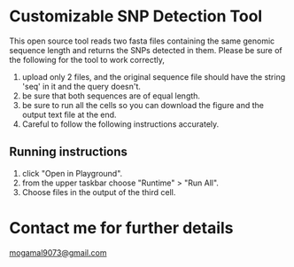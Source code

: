 # Customizable SNP Detection Tool
This open source tool reads two fasta files containing the same genomic sequence length and returns the SNPs detected in them. 
Please be sure of the following for the tool to work correctly, 
1. upload only 2 files, and the original sequence file should have the string 'seq' in it and the query doesn't.
2. be sure that both sequences are of equal length.
3. be sure to run all the cells so you can download the figure and the output text file at the end.
4. Careful to follow the following instructions accurately. 

## Running instructions
1. click "Open in Playground".
2. from the upper taskbar choose "Runtime" > "Run All".
3. Choose files in the output of the third cell.


# Contact me for further details
mogamal9073@gmail.com

